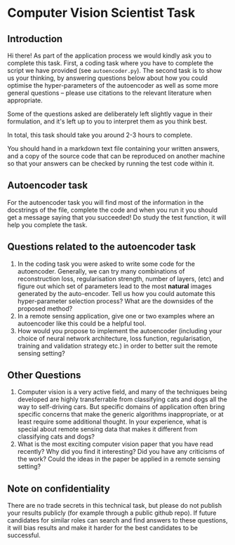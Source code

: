 # Computer Vision Scientist Task

## Introduction

Hi there! As part of the application process we would kindly ask you to complete this task. First, a coding task where you have to complete the script we have provided (see `autoencoder.py`). The second task is to show us your thinking, by answering questions below about how you could optimise the hyper-parameters of the autoencoder as well as some more general questions – please use citations to the relevant literature when appropriate. 

Some of the questions asked are deliberately left slightly vague in their formulation, and it's left up to you to interpret them as you think best.

In total, this task should take you around 2-3 hours to complete.

You should hand in a markdown text file containing your written answers, and a copy of the source code that can be reproduced on another machine so that your answers can be checked by running the test code within it.

## Autoencoder task

For the autoencoder task you will find most of the information in the docstrings of the file, complete the code and when you run it you should get a message saying that you succeeded! Do study the test function, it will help you complete the task.

## Questions related to the autoencoder task

1. In the coding task you were asked to write some code for the autoencoder. Generally, we can try many combinations of reconstruction loss, regularisation strength, number of layers, (etc) and figure out which set of parameters lead to the most **natural** images generated by the auto-encoder. Tell us how you could automate this hyper-parameter selection process? What are the downsides of the proposed method? 
2. In a remote sensing application, give one or two examples where an autoencoder like this could be a helpful tool.
3. How would you propose to implement the autoencoder (including your choice of neural network architecture, loss function, regularisation, training and validation strategy etc.) in order to better suit the remote sensing setting?

## Other Questions

1. Computer vision is a very active field, and many of the techniques being developed are highly transferrable from classifying cats and dogs all the way to self-driving cars. But specific domains of application often bring specific concerns that make the generic algorithms inappropriate, or at least require some additional thought. In your experience, what is special about remote sensing data that makes it different from classifying cats and dogs?
2. What is the most exciting computer vision paper that you have read recently? Why did you find it interesting? Did you have any criticisms of the work? Could the ideas in the paper be applied in a remote sensing setting?

## Note on confidentiality

There are no trade secrets in this technical task, but please do not publish your results publicly (for example through a public github repo). If future candidates for similar roles can search and find answers to these questions, it will bias results and make it harder for the best candidates to be successful.
